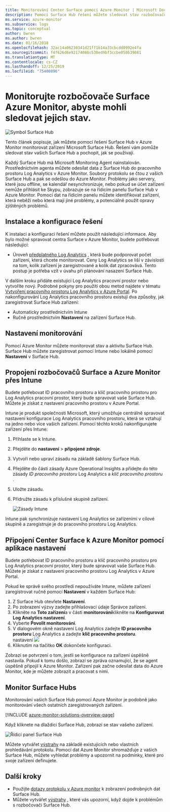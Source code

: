 ```yaml
---
title: Monitorování Center Surface pomocí Azure Monitor | Microsoft Docs
description: Pomocí Surface Hub řešení můžete sledovat stav rozbočovačů Surface a pochopit, jak se používají.
ms.service: azure-monitor
ms.subservice: logs
ms.topic: conceptual
author: bwren
ms.author: bwren
ms.date: 01/16/2018
ms.openlocfilehash: 32ac14a06230341d21ff1b14a33cbcdd0992e4fa
ms.sourcegitcommit: f4f626d6e92174086c530ed9bf3ccbe058639081
ms.translationtype: MT
ms.contentlocale: cs-CZ
ms.lasthandoff: 12/25/2019
ms.locfileid: "75400896"
---
```

# <a name="monitor-surface-hubs-with-azure-monitor-to-track-their-health"></a>Monitorujte rozbočovače Surface Azure Monitor, abyste mohli sledovat jejich stav.

![Symbol Surface Hub](./media/surface-hubs/surface-hub-symbol.png)

Tento článek popisuje, jak můžete pomocí řešení Surface Hub v Azure Monitor monitorovat zařízení Microsoft Surface Hub. Řešení vám pomůže sledovat stav vašich Surface Hub a pochopit, jak se používají.

Každý Surface Hub má Microsoft Monitoring Agent nainstalován. Prostřednictvím agenta můžete odesílat data z Surface Hub do pracovního prostoru Log Analytics v Azure Monitor. Soubory protokolu se čtou z vašich Surface Hub a pak se odešlou do Azure Monitor. Problémy jako servery, které jsou offline, se kalendář nesynchronizuje, nebo pokud se účet zařízení nemůže přihlásit ke Skypu, zobrazuje se na řídicím panelu Surface Hub v Azure Monitor. Pomocí dat na řídicím panelu můžete identifikovat zařízení, která neběží nebo která mají jiné problémy, a potenciálně použít opravy zjištěných problémů.

## <a name="install-and-configure-the-solution"></a>Instalace a konfigurace řešení
K instalaci a konfiguraci řešení můžete použít následující informace. Aby bylo možné spravovat centra Surface v Azure Monitor, budete potřebovat následující:

* Úroveň [předplatného Log Analytics](https://azure.microsoft.com/pricing/details/log-analytics/) , která bude podporovat počet zařízení, která chcete monitorovat. Ceny Log Analytics se liší v závislosti na tom, kolik zařízení je zaregistrované a kolik dat zpracovává. Tento postup je potřeba vzít v úvahu při plánování nasazení Surface Hub.

V dalším kroku přidáte existující Log Analytics pracovní prostor nebo vytvoříte nový. Podrobné pokyny pro použití obou metod najdete v tématu [Vytvoření pracovního prostoru Log Analytics v Azure Portal](../learn/quick-create-workspace.md). Po nakonfigurování Log Analytics pracovního prostoru existují dva způsoby, jak zaregistrovat Surface Hub zařízení:

* Automaticky prostřednictvím Intune
* Ručně prostřednictvím **Nastavení** na zařízení Surface Hub.

## <a name="set-up-monitoring"></a>Nastavení monitorování
Pomocí Azure Monitor můžete monitorovat stav a aktivitu Surface Hub. Surface Hub můžete zaregistrovat pomocí Intune nebo lokálně pomocí **Nastavení** v Surface Hub.

## <a name="connect-surface-hubs-to-azure-monitor-through-intune"></a>Propojení rozbočovačů Surface a Azure Monitor přes Intune
Budete potřebovat ID pracovního prostoru a klíč pracovního prostoru pro Log Analytics pracovní prostor, který bude spravovat vaše Surface Hub. Můžete je získat z nastavení pracovního prostoru v Azure Portal.

Intune je produkt společnosti Microsoft, který umožňuje centrálně spravovat nastavení konfigurace Log Analytics pracovního prostoru, která se vztahují na jedno nebo více vašich zařízení. Pomocí těchto kroků nakonfigurujete zařízení přes Intune:

1. Přihlaste se k Intune.
2. Přejděte do **nastavení** > **připojené zdroje**.
3. Vytvoří nebo upraví zásadu na základě šablony Surface Hub.
4. Přejděte do části zásady Azure Operational Insights a přidejte do této zásady *ID pracovního prostoru* Log Analytics a *klíč pracovního prostoru* .
5. Uložte zásadu.
6. Přidružte zásadu k příslušné skupině zařízení.

   ![Zásady Intune](./media/surface-hubs/intune.png)

Intune pak synchronizuje nastavení Log Analytics se zařízeními v cílové skupině a zaregistruje je do pracovního prostoru Log Analytics.

## <a name="connect-surface-hubs-to-azure-monitor-using-the-settings-app"></a>Připojení Center Surface k Azure Monitor pomocí aplikace nastavení
Budete potřebovat ID pracovního prostoru a klíč pracovního prostoru pro Log Analytics pracovní prostor, který bude spravovat vaše Surface Hub. Můžete je získat z nastavení pracovního prostoru Log Analytics v Azure Portal.

Pokud ke správě svého prostředí nepoužíváte Intune, můžete zařízení zaregistrovat ručně pomocí **Nastavení** v každém Surface Hub:

1. Z Surface Hub otevřete **Nastavení**.
2. Po zobrazení výzvy zadejte přihlašovací údaje Správce zařízení.
3. Klikněte na **Toto zařízení**a v části **monitorování**klikněte na **Konfigurovat Log Analytics nastavení**.
4. Vyberte **Povolit monitorování**.
5. V dialogovém okně nastavení Log Analytics zadejte **ID pracovního prostoru** Log Analytics a zadejte **klíč pracovního prostoru**.  
   nastavení ![](./media/surface-hubs/settings.png)
6. Kliknutím na tlačítko **OK** dokončete konfiguraci.

Zobrazí se potvrzení o tom, jestli se konfigurace na zařízení úspěšně nastavila. Pokud k tomu došlo, zobrazí se zpráva oznamující, že se agent úspěšně připojil k Azure Monitor. Zařízení pak začne odesílat data do Azure Monitor, kde je můžete zobrazit a pracovat s nimi.

## <a name="monitor-surface-hubs"></a>Monitor Surface Hubs
Monitorování vašich Surface Hub pomocí Azure Monitor je podobně jako monitorování všech ostatních zaregistrovaných zařízení.

[!INCLUDE [azure-monitor-solutions-overview-page](../../../includes/azure-monitor-solutions-overview-page.md)]

Když kliknete na dlaždici Surface Hub, zobrazí se stav vašeho zařízení.

   ![Řídicí panel Surface Hub](./media/surface-hubs/surface-hub-dashboard.png)

Můžete vytvářet [výstrahy](../platform/alerts-overview.md) na základě existujících nebo vlastních prohledávání protokolu. Pomocí dat Azure Monitor shromažďuje z vašich Surface Hub, můžete vyhledat problémy a upozornit na podmínky, které pro svoje zařízení definujete.

## <a name="next-steps"></a>Další kroky
* Použijte [dotazy protokolu v Azure monitor](../log-query/log-query-overview.md) k zobrazení podrobných dat Surface Hub.
* Můžete vytvářet [výstrahy](../platform/alerts-overview.md) , které vás upozorní, když dojde k problémům s rozbočovači Surface Hub.
